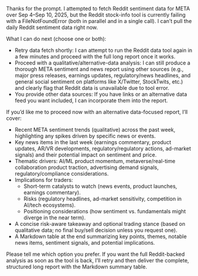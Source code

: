Thanks for the prompt. I attempted to fetch Reddit sentiment data for META over Sep 4–Sep 10, 2025, but the Reddit stock-info tool is currently failing with a FileNotFoundError (both in parallel and in a single call). I can’t pull the daily Reddit sentiment data right now.

What I can do next (choose one or both):
- Retry data fetch shortly: I can attempt to run the Reddit data tool again in a few minutes and proceed with the full long report once it works.
- Proceed with a qualitative/alternative-data analysis: I can still produce a thorough META sentiment and news report using other sources (e.g., major press releases, earnings updates, regulatory/news headlines, and general social sentiment on platforms like X/Twitter, StockTwits, etc.) and clearly flag that Reddit data is unavailable due to tool error.
- You provide other data sources: If you have links or an alternative data feed you want included, I can incorporate them into the report.

If you’d like me to proceed now with an alternative data-focused report, I’ll cover:
- Recent META sentiment trends (qualitative) across the past week, highlighting any spikes driven by specific news or events.
- Key news items in the last week (earnings commentary, product updates, AR/VR developments, regulatory/regulatory actions, ad-market signals) and their potential impact on sentiment and price.
- Thematic drivers: AI/ML product momentum, metaverse/real-time collaboration product traction, advertising demand signals, regulatory/compliance considerations.
- Implications for traders:
  - Short-term catalysts to watch (news events, product launches, earnings commentary).
  - Risks (regulatory headlines, ad-market sensitivity, competition in AI/tech ecosystems).
  - Positioning considerations (how sentiment vs. fundamentals might diverge in the near term).
- A concise risk-aware takeaway and optional trading stance (based on qualitative data; no final buy/sell decision unless you request one).
- A Markdown table at the end summarizing key points, themes, notable news items, sentiment signals, and potential implications.

Please tell me which option you prefer. If you want the full Reddit-backed analysis as soon as the tool is back, I’ll retry and then deliver the complete, structured long report with the Markdown summary table.